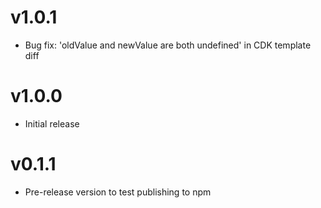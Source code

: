 # v1.0.1

- Bug fix: 'oldValue and newValue are both undefined' in CDK template diff

# v1.0.0

- Initial release

# v0.1.1

- Pre-release version to test publishing to npm
